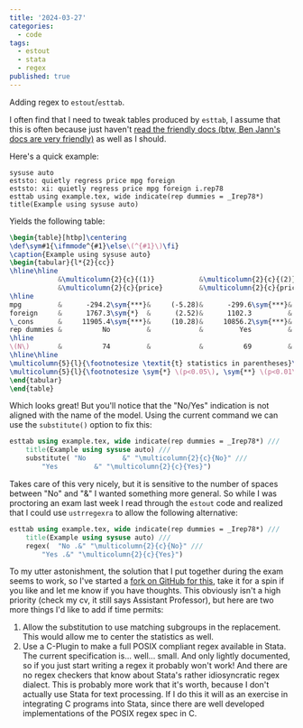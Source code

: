 ```yaml
---
title: '2024-03-27'
categories:
  - code
tags: 
  - estout
  - stata
  - regex
published: true
---
```


Adding regex to `estout`/`esttab`. 

I often find that I need to tweak tables produced by `esttab`, I assume that this is often because just haven't [read the friendly docs (btw, Ben Jann's docs are very friendly)](http://repec.org/bocode/e/estout/esttab.html) as well as I should.

Here's a quick example:
```
sysuse auto
eststo: quietly regress price mpg foreign
eststo: xi: quietly regress price mpg foreign i.rep78
esttab using example.tex, wide indicate(rep dummies = _Irep78*) title(Example using sysuse auto)
```
Yields the following table:
```LaTeX
\begin{table}[htbp]\centering
\def\sym#1{\ifmmode^{#1}\else\(^{#1}\)\fi}
\caption{Example using sysuse auto}
\begin{tabular}{l*{2}{cc}}
\hline\hline
            &\multicolumn{2}{c}{(1)}           &\multicolumn{2}{c}{(2)}           \\
            &\multicolumn{2}{c}{price}         &\multicolumn{2}{c}{price}         \\
\hline
mpg         &      -294.2\sym{***}&     (-5.28)&      -299.6\sym{***}&     (-4.73)\\
foreign     &      1767.3\sym{*}  &      (2.52)&      1102.3         &      (1.22)\\
\_cons      &     11905.4\sym{***}&     (10.28)&     10856.2\sym{***}&      (4.79)\\
rep dummies &          No         &            &         Yes         &            \\
\hline
\(N\)       &          74         &            &          69         &            \\
\hline\hline
\multicolumn{5}{l}{\footnotesize \textit{t} statistics in parentheses}\\
\multicolumn{5}{l}{\footnotesize \sym{*} \(p<0.05\), \sym{**} \(p<0.01\), \sym{***} \(p<0.001\)}\\
\end{tabular}
\end{table}
```
Which looks great! But you'll notice that the "No/Yes" indication is not aligned with the name of the model.
Using the current command we can use the `substitute()` option to fix this:
```Stata
esttab using example.tex, wide indicate(rep dummies = _Irep78*) /// 
    title(Example using sysuse auto) /// 
    substitute( "No         &" "\multicolumn{2}{c}{No}" /// 
		"Yes         &" "\multicolumn{2}{c}{Yes}")
```
Takes care of this very nicely, but it is sensitive to the number of spaces between "No" and "&" I wanted something more general. So while I was proctoring an exam last week I read through the `estout` code and realized that I could use `ustrregexra` to allow the following alternative:
```Stata
esttab using example.tex, wide indicate(rep dummies = _Irep78*) /// 
    title(Example using sysuse auto) /// 
    regex(  "No .&" "\multicolumn{2}{c}{No}" /// 
	    "Yes .&" "\multicolumn{2}{c}{Yes}")
```

To my utter astonishment, the solution that I put together during the exam
seems to work, so I've started a [fork on GitHub for this](https://github.com/ArthurHowardMorris/estout), take it for a spin if
you like and let me know if you have thoughts. This obviously isn't a high
priority (check my cv, it still says Assistant Professor), but here are two
more  things I'd like to add if time permits:

1. Allow the substitution to use matching subgroups in the replacement. This
   would allow me to center the statistics as well.
2. Use a C-Plugin to make a full POSIX compliant regex available in Stata. The
   current specification is... well... small. And only lightly documented, so
    if you just start writing a regex it probably won't work! And there are no
    regex checkers that know about Stata's rather idiosyncratic regex dialect. This
    is probably more work that it's worth, because I don't actually use Stata for
    text processing. If I do this it will as an exercise in integrating C programs
    into Stata, since there are well developed implementations of the POSIX regex
    spec in C.
